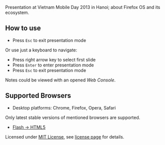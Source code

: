 Presentation at Vietnam Mobile Day 2013 in Hanoi; about Firefox OS and its ecosystem.

## How to use

* Press `Esc` to exit presentation mode

Or use just a keyboard to navigate:

* Press right arrow key to select first slide
* Press `Enter` to enter presentation mode
* Press `Esc` to exit presentation mode

Notes could be viewed with an opened *Web Console*.

## Supported Browsers

* Desktop platforms: Chrome, Firefox, Opera, Safari

Only latest stable versions of mentioned browsers are supported.

* [Flash -> HTML5](http://batsuev.com/bif2011/)

Licensed under [MIT License](http://en.wikipedia.org/wiki/MIT_License), see [license page](shower/wiki/License-En) for details.
